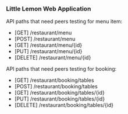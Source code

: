 ### Little Lemon Web Application #

API paths that need peers testing for menu item:
- [GET] /restaurant/menu
- [POST] /restaurant/menu
- [GET] /restaurant/menu/{id}
- [PUT] /restaurant/menu/{id}
- [DELETE] /restaurant/menu/{id}

API paths that need peers testing for booking:
- [GET] /restaurant/booking/tables
- [POST] /restaurant/booking/tables
- [GET] /restaurant/booking/tables/{id}
- [PUT] /restaurant/booking/tables/{id}
- [DELETE] /restaurant/booking/tables/{id}
